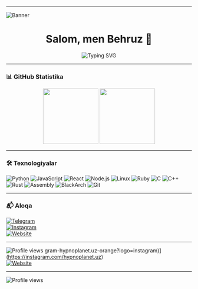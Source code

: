 
---
<!-- Profil Banner -->
![Banner](https://getwallpapers.com/wallpaper/full/1/7/d/15230.jpg) <!-- O'zing xohlagan banner URL sini qo'y -->

<!-- Salomlashish va Typing Animation -->
<h1 align="center">Salom, men Behruz 👋</h1>
<p align="center">
  <img src="https://readme-typing-svg.herokuapp.com?font=Fira+Code&weight=500&size=24&pause=1000&color=00F7A6&center=true&vCenter=true&width=500&lines=Full+Stack+Developer;Cybersecurity+Enthusiast;Linux+%26+Pentesting+Fanat" alt="Typing SVG" />
</p>

---

### 📊 GitHub Statistika
<p align="center">
  <img src="https://github-readme-stats.vercel.app/api?username=behruzgoffarov2002&show_icons=true&theme=tokyonight" height="150"/>
  <img src="https://github-readme-stats.vercel.app/api/top-langs/?username=behruzgoffarov2002&layout=compact&theme=tokyonight" height="150"/>
</p>

---

### 🛠 Texnologiyalar
![Python](https://img.shields.io/badge/-Python-3776AB?style=flat&logo=python&logoColor=white)
![JavaScript](https://img.shields.io/badge/-JavaScript-F7DF1E?style=flat&logo=javascript&logoColor=black)
![React](https://img.shields.io/badge/-React-61DAFB?style=flat&logo=react&logoColor=black)
![Node.js](https://img.shields.io/badge/-Node.js-339933?style=flat&logo=node.js&logoColor=white)
![Linux](https://img.shields.io/badge/-Linux-FCC624?style=flat&logo=linux&logoColor=black)
![Ruby](https://img.shields.io/badge/-Ruby-CC342D?style=flat&logo=ruby&logoColor=white)
![C](https://img.shields.io/badge/-C-00599C?style=flat&logo=c&logoColor=white)
![C++](https://img.shields.io/badge/-C++-00599C?style=flat&logo=c%2B%2B&logoColor=white)
![Rust](https://img.shields.io/badge/-Rust-000000?style=flat&logo=rust&logoColor=white)
![Assembly](https://img.shields.io/badge/-Assembly-525252?style=flat&logoColor=white)
![BlackArch](https://img.shields.io/badge/-BlackArch-000000?style=flat&logo=arch-linux&logoColor=white)
![Git](https://img.shields.io/badge/-Git-F05032?style=flat&logo=git&logoColor=white)

---

### 📬 Aloqa
[![Telegram](https://img.shields.io/badge/Telegram-%40goffarovbehruz-blue?logo=telegram)](https://t.me/goffarovbehruz)  
[![Instagram](https://img.shields.io/badge/Instagram-hypnoplanet.uz-orange?logo=instagram)](https://instagram.com/hypnoplanet.uz)  
[![Website](https://img.shields.io/badge/Website-hypnoplanet.uz-blue?logo=google-chrome)](https://hypnoplanet.uz)

---

![Profile views](https://komarev.com/ghpvc/?username=behruzgoffarov2002&color=brightgreen)
gram-hypnoplanet.uz-orange?logo=instagram)](https://instagram.com/hypnoplanet.uz)  
[![Website](https://img.shields.io/badge/Website-hypnoplanet.uz-blue?logo=google-chrome)](https://hypnoplanet.uz)

---

![Profile views](https://komarev.com/ghpvc/?username=behruzgoffarov2002&color=brightgreen)
